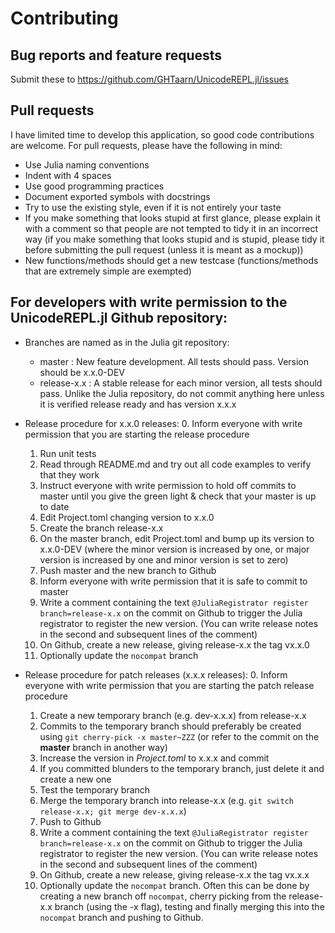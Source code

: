 # Contributing

## Bug reports and feature requests

Submit these to https://github.com/GHTaarn/UnicodeREPL.jl/issues

## Pull requests

I have limited time to develop this application, so good code contributions are welcome.
For pull requests, please have the following in mind:

 - Use Julia naming conventions
 - Indent with 4 spaces
 - Use good programming practices
 - Document exported symbols with docstrings
 - Try to use the existing style, even if it is not entirely your taste
 - If you make something that looks stupid at first glance, please explain it with a comment so that people are not tempted to tidy it in an incorrect way (if you make something that looks stupid and is stupid, please tidy it before submitting the pull request (unless it is meant as a mockup))
 - New functions/methods should get a new testcase (functions/methods that are extremely simple are exempted)

## For developers with write permission to the UnicodeREPL.jl Github repository:

 - Branches are named as in the Julia git repository:
      - master : New feature development. All tests should pass. Version should be x.x.0-DEV
      - release-x.x : A stable release for each minor version, all tests should pass. Unlike the Julia repository, do not commit anything here unless it is verified release ready and has version x.x.x
 - Release procedure for x.x.0 releases:
   0. Inform everyone with write permission that you are starting the release procedure
   1. Run unit tests
   2. Read through README.md and try out all code examples to verify that they work
   3. Instruct everyone with write permission to hold off commits to master until you give the green light & check that your master is up to date
   4. Edit Project.toml changing version to x.x.0
   5. Create the branch release-x.x
   6. On the master branch, edit Project.toml and bump up its version to x.x.0-DEV (where the minor version is increased by one, or major version is increased by one and minor version is set to zero)
   7. Push master and the new branch to Github
   8. Inform everyone with write permission that it is safe to commit to master
   8. Write a comment containing the text `@JuliaRegistrator register branch=release-x.x` on the commit on Github to trigger the Julia registrator to register the new version. (You can write release notes in the second and subsequent lines of the comment)
   9. On Github, create a new release, giving release-x.x the tag vx.x.0
   10. Optionally update the `nocompat` branch

 - Release procedure for patch releases (x.x.x releases):
   0. Inform everyone with write permission that you are starting the patch release procedure
   1. Create a new temporary branch (e.g. dev-x.x.x) from release-x.x
   2. Commits to the temporary branch should preferably be created using `git cherry-pick -x master~ZZZ` (or refer to the commit on the **master** branch in another way)
   3. Increase the version in *Project.toml* to x.x.x and commit
   4. If you committed blunders to the temporary branch, just delete it and create a new one
   5. Test the temporary branch
   6. Merge the temporary branch into release-x.x (e.g. `git switch release-x.x; git merge dev-x.x.x`)
   7. Push to Github
   8. Write a comment containing the text `@JuliaRegistrator register branch=release-x.x` on the commit on Github to trigger the Julia registrator to register the new version. (You can write release notes in the second and subsequent lines of the comment)
   9. On Github, create a new release, giving release-x.x the tag vx.x.x
   10. Optionally update the `nocompat` branch. Often this can be done by creating a new branch off `nocompat`, cherry picking from the release-x.x branch (using the -x flag), testing and finally merging this into the `nocompat` branch and pushing to Github.
